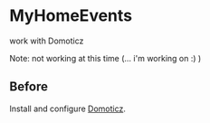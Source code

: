 # MyHomeEvents
work with Domoticz

Note: not working at this time (... i'm working on :) )


Before
------

Install and configure [Domoticz](http://www.domoticz.com/).